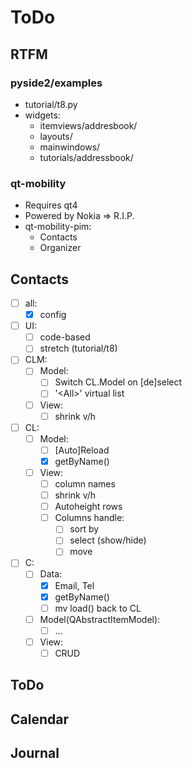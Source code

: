 # ToDo

## RTFM

### pyside2/examples
- tutorial/t8.py
- widgets:
  - itemviews/addresbook/
  - layouts/
  - mainwindows/
  - tutorials/addressbook/

### qt-mobility

- Requires qt4
- Powered by Nokia => R.I.P.
- qt-mobility-pim:
  - Contacts
  - Organizer

## Contacts
- [ ] all:
  - [x] config
- [ ] UI:
  - [ ] code-based
  - [ ] stretch (tutorial/t8)
- [ ] CLM:
  - [ ] Model:
    - [ ] Switch CL.Model on [de]select
    - [ ] '&lt;All&gt;' virtual list
  - [ ] View:
    - [ ] shrink v/h
- [ ] CL:
  - [ ] Model:
    - [ ] [Auto]Reload
    - [x] getByName()
  - [ ] View:
    - [ ] column names
    - [ ] shrink v/h
    - [ ] Autoheight rows
    - [ ] Columns handle:
       - [ ] sort by
       - [ ] select (show/hide)
       - [ ] move
- [ ] C:
  - [ ] Data:
    - [x] Email, Tel
    - [x] getByName()
    - [ ] mv load() back to CL
  - [ ] Model(QAbstractItemModel):
    - [ ] ...
  - [ ] View:
    - [ ] CRUD

## ToDo
## Calendar
## Journal
